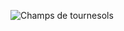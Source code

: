 ![Champs de tournesols](../images/Capture%20d%E2%80%99%C3%A9cran%202025-04-20%20%C3%A0%2011.38.43.png)


